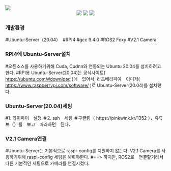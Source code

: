 <img src="https://capsule-render.vercel.app/api?type=Slice&color=auto&height=200&section=header&text=Hyundai-project&fontSize=90" />
<div align="center">
	<img src="https://img.shields.io/badge/Python3-007396?style=flat&logo=Java&logoColor=white" />
	<img src="https://img.shields.io/badge/RPI4-E34F26?style=flat&logo=HTML5&logoColor=white" />
	<img src="https://img.shields.io/badge/Ubuntu Server 20.04-1572B6?style=flat&logo=CSS3&logoColor=white" />
</div> 

<h3>개발환경</h3>
 
 #Ubuntu-Server（20.04）　#RPI4 #gcc 9.4.0 #ROS2 Foxy #V2.1 Camera

<h3>RPI4에 Ubuntu-Server설치</h3>

#오픈소스를 사용하기위해 Cuda, Cudnn와 연동되는 Ubuntu 20.04를 설치하려고 한다.
#RPI용 Ubuntu-Server(20.04)는 공식사이트( https://ubuntu.com/#download )에　없어서, 라즈베리파이　이미저( https://www.raspberrypi.com/software/ )로 Ubuntu-Server(20.04)를 설치했다.

<h3>Ubuntu-Server(20.04)세팅</h3>
#1. 와이파이　설정
＃2. ssh　세팅
＃구글링（ https://pinkwink.kr/1352 ），유튜브（）를　보고　따라하면　된다．
<h3>V2.1 Camera연결</h3>

#Ubuntu-Server는 기본적으로 raspi-config를 지원하지 않는다. V2.1 Camera를 사용하기위해 raspi-config 세팅을 해줘야한다.
#==> 하지만, ROS2로　연결할거라서　다른 기본적인 세팅으로 카메라를 연결시켰다.
